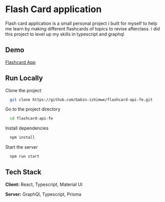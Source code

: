 
# Flash Card application

Flash card application is a small personal project i built for myself to help me learn by making different flashcards of topics to revise afterclass. i did this project to level up my skills in typescript and graphql

## Demo

[Flashcard App]([url](https://flashcard-fe-xi.vercel.app/))


## Run Locally

Clone the project

```bash
  git clone https://github.com/Gabin-ishimwe/flashcard-api-fe.git
```

Go to the project directory

```bash
  cd flashcard-api-fe
```

Install dependencies

```bash
  npm install
```

Start the server

```bash
  npm run start
```


## Tech Stack

**Client:** React, Typescript, Material UI

**Server:** GraphQl, Typescript, Prisma
